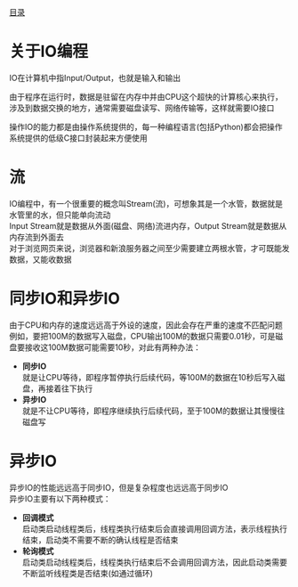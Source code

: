[目录](../目录.md)

# 关于IO编程 #
IO在计算机中指Input/Output，也就是输入和输出

由于程序在运行时，数据是驻留在内存中并由CPU这个超快的计算核心来执行，涉及到数据交换的地方，通常需要磁盘读写、网络传输等，这样就需要IO接口

操作IO的能力都是由操作系统提供的，每一种编程语言(包括Python)都会把操作系统提供的低级C接口封装起来方便使用

# 流 #
IO编程中，有一个很重要的概念叫Stream(流)，可想象其是一个水管，数据就是水管里的水，但只能单向流动\
Input Stream就是数据从外面(磁盘、网络)流进内存，Output Stream就是数据从内存流到外面去\
对于浏览网页来说，浏览器和新浪服务器之间至少需要建立两根水管，才可既能发数据，又能收数据

# 同步IO和异步IO #
由于CPU和内存的速度远远高于外设的速度，因此会存在严重的速度不匹配问题\
例如，要把100M的数据写入磁盘，CPU输出100M的数据只需要0.01秒，可是磁盘要接收这100M数据可能需要10秒，对此有两种办法：
- **同步IO**\
  就是让CPU等待，即程序暂停执行后续代码，等100M的数据在10秒后写入磁盘，再接着往下执行
- **异步IO**\
  就是不让CPU等待，即程序继续执行后续代码，至于100M的数据让其慢慢往磁盘写

# 异步IO #
异步IO的性能远远高于同步IO，但是复杂程度也远远高于同步IO\
异步IO主要有以下两种模式：
- **回调模式**\
  启动类启动线程类后，线程类执行结束后会直接调用回调方法，表示线程执行结束，启动类不需要不断的确认线程是否结束
- **轮询模式**\
  启动类启动线程类后，线程类执行结束后不会调用回调方法，因此启动类需要不断监听线程类是否结束(如通过循环)
